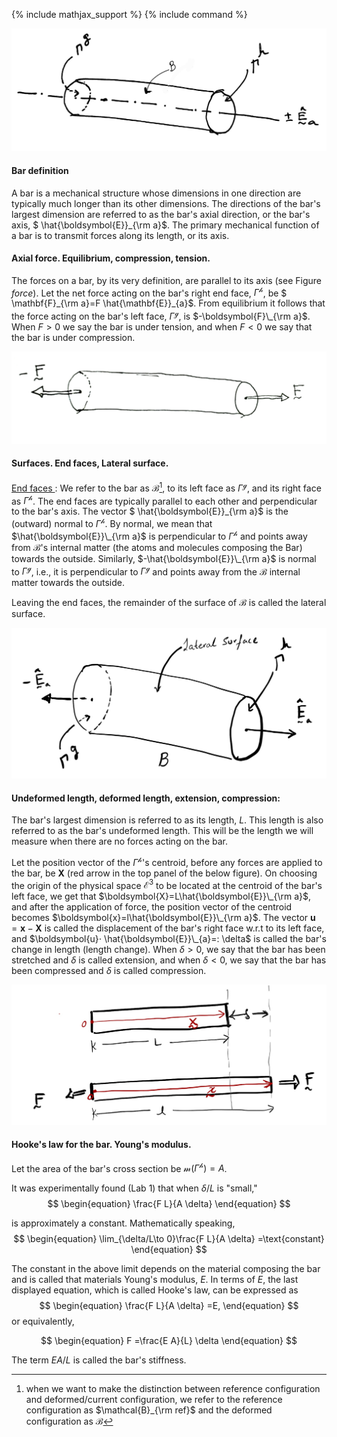 {% include mathjax_support %}
{% include command %}





![Bar](ClassNotes3.jpg)

#### Bar definition

  A bar is a mechanical structure whose dimensions in one direction are typically much longer than its other dimensions. The directions of the bar's largest dimension are referred to as the bar's axial direction, or the bar's axis, $ \hat{\boldsymbol{E}}\_{\rm a}$.  The primary mechanical function of a bar is to transmit forces along its length, or its axis.


#### Axial force. Equilibrium, compression, tension.   

The forces on a bar, by its very definition, are parallel to its axis (see Figure _force_). Let the net force acting on the bar's right end face, $\Gamma^{\mathscr{h}}$, be $ \mathbf{F}\_{\rm a}=F \hat{\mathbf{E}}\_{a}$. From equilibrium it follows that the force acting on the bar's left face, $\Gamma^{\mathscr{g}}$, is $-\boldsymbol{F}\_{\rm a}$. When $F>0$ we say the bar is under tension, and when $F<0$ we say that the bar is under compression.

![Forces on the bar](2021-09-11-23-01-57.png)



#### Surfaces. End faces, Lateral surface. 
<ins>End faces </ins>: We refer to the bar as $\mathcal{B}$[^1], to its left face as $\Gamma^{\mathscr{g}}$, and its right face as $\Gamma^{\mathscr{h}}$. The end faces are typically parallel to each other and perpendicular to the bar's axis. The vector $ \hat{\boldsymbol{E}}\_{\rm a}$ is the (outward) normal to $\Gamma^{\mathscr{h}}$. By normal, we mean that $\hat{\boldsymbol{E}}\_{\rm a}$ is perpendicular to $\Gamma^{\mathscr{h}}$ and points away from $\mathcal{B}$'s internal matter (the atoms and molecules composing the Bar) towards the outside. Similarly, $-\hat{\boldsymbol{E}}\_{\rm a}$ is normal to $\Gamma^{\mathscr{g}}$, i.e., it is perpendicular to $\Gamma^{\mathscr{g}}$ and points away from the $\mathcal{B}$ internal matter towards the outside.

Leaving the end faces, the remainder of the surface of $\mathcal{B}$ is called the lateral surface.

![](2021-09-11-23-45-51.png)

<!-- _Tension and compression_
Let us cut the  $\mathcal{B}_0$, into two pieces, $^1\mathcal{B}$ and $^2\mathcal{B}$. Specifically, let us cut $\mathcal{B}$ with the $A$-$A'$ plane (see Figure), which is normal to the bar's axis $\pm \hat{\boldsymbol{e}}_a$.

We will call the  left piece $^1\mathcal{B}$ and the right piece  $^2\mathcal{B}$.

Let the  surface on $^1\mathcal{B}$ that is newly created be called $S^1$ and that that on  $^2\mathcal{B}$ that is newly created be called $S^2$. 

The vector $\hat{\boldsymbol{n}}^{1}$ is (outward) normal to $S^1$. By normal we mean that $\hat{\boldsymbol{n}}^{1}$ is perpendicular to $S^1$ and points away from the $^1\mathcal{B}$ internal matter (the atoms and molecules composing the Bar) towards the outside. Similarly, $\hat{\boldsymbol{n}}^{1}$ is normal to $S^2$, i.e., it is perpendicular to $S^2$ and points away from the $^2\mathcal{B}$ internal matter and towards the outside.

Note that $\hat{\boldsymbol{n}}^{1}=-\hat{\boldsymbol{n}}^{2}$ -->


#### Undeformed length, deformed length, extension, compression:

The bar's largest dimension is referred to as its length, $L$. This length is also referred to as the bar's undeformed length. This will be the length we will measure when there are no forces acting on the bar.


Let the position vector of the $\Gamma^{\mathscr{h}}$'s centroid, before any forces are applied to the bar, be $\boldsymbol{X}$ (red arrow in the top panel of the below figure). On choosing the origin of the physical space $\mathcal{E}^3$ to be located at the centroid of the bar's left face, we get that $\boldsymbol{X}=L\hat{\boldsymbol{E}}\_{\rm a}$, and after the application of force, the position vector of the centroid becomes $\boldsymbol{x}=l\hat{\boldsymbol{E}}\_{\rm a}$. The vector $\boldsymbol{u}=\boldsymbol{x}-\boldsymbol{X}$ is called the displacement of the bar's right face w.r.t to its left face, and $\boldsymbol{u}⋅ \hat{\boldsymbol{E}}\_{a}=: \delta$ is called the bar's change in length (length change). When $\delta>0$, we say that the bar has been stretched and $\delta$ is called extension, and when  $\delta<0$, we say that the bar has been compressed and $\delta$ is called compression.

![](2021-09-11-23-51-41.png)

#### Hooke's law for the bar. Young's modulus.
Let the area of the bar's cross section be $\mathcal{m}(\Gamma^{\mathscr{h}})=A$. 

It was experimentally found (Lab 1) that  when $\delta /L$ is "small,"
$$
\begin{equation}
\frac{F L}{A \delta} 
\end{equation}
$$ 

 is approximately a constant. Mathematically speaking, 
$$
\begin{equation}
\lim_{\delta/L\to 0}\frac{F L}{A \delta} =\text{constant}
\end{equation}
$$ 

The constant in the above limit depends on the material composing the bar and is called that materials Young's modulus, $E$. In terms of $E$, the last displayed equation, which is called Hooke's law, can be expressed as
$$
\begin{equation}
\frac{F L}{A \delta} =E,
\end{equation}
$$ 
or equivalently,

$$
\begin{equation}
F  =\frac{E A}{L} \delta
\end{equation}
$$ 

The term $E A/L$ is called the bar's stiffness.

[^1]: when we want to make the distinction between reference configuration and deformed/current configuration, we refer to the reference configuration as $\mathcal{B}_{\rm ref}$ and the deformed configuration as $\mathcal{B}$

<!-- 
TODO: The compression of the chair. 
TODO: The discussion of the stiffnesses of different materials.
TODO: The composite bar. 
TODO: The Timoshenko problem.  -->